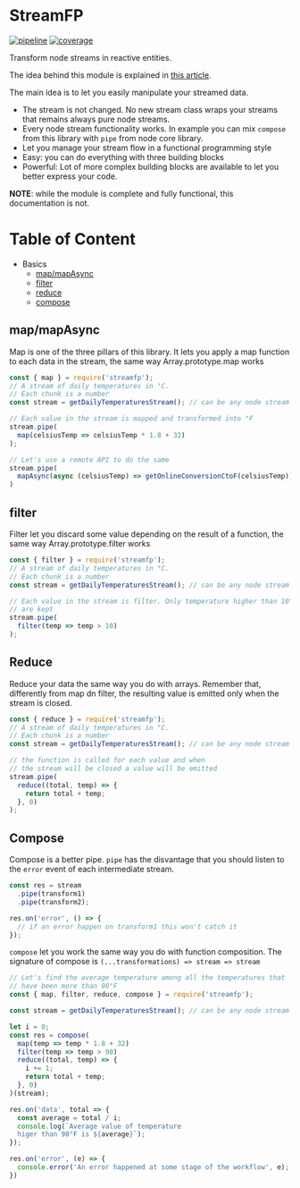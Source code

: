 # StreamFP

[![pipeline](https://gitlab.com/ramiel/streamfp/badges/master/pipeline.svg)](https://gitlab.com/ramiel/streamfp/pipelines)
[![coverage](https://gitlab.com/ramiel/streamfp/badges/master/coverage.svg)](https://gitlab.com/ramiel/streamfp/-/jobs)



Transform node streams in reactive entities.

The idea behind this module is explained in [this article](https://medium.com/hypersaid/the-hidden-power-of-node-js-stream-reactive-programming-4bc5c40ab601).

The main idea is to let you easily manipulate your streamed data.     

- The stream is not changed. No new stream class wraps your streams that remains always pure node streams.
- Every node stream functionality works. In example you can mix `compose` from this library with `pipe` from node core library.
- Let you manage your stream flow in a functional programming style
- Easy: you can do everything with three building blocks
- Powerful: Lot of more complex building blocks are available to let you better express your code.

**NOTE**: while the module is complete and fully functional, this documentation is not.

# Table of Content

- Basics
  - [map/mapAsync](#map-mapasync)
  - [filter](#filter)
  - [reduce](#reduce)
  - [compose](#compose)

## map/mapAsync

Map is one of the three pillars of this library.
It lets you apply a map function to each data in the stream,
the same way Array.prototype.map works

```js
const { map } = require('streamfp');
// A stream of daily temperatures in °C.
// Each chunk is a number
const stream = getDailyTemperaturesStream(); // can be any node stream

// Each value in the stream is mapped and transformed into °F
stream.pipe(
  map(celsiusTemp => celsiusTemp * 1.8 + 32)
);

// Let's use a remote API to do the same
stream.pipe(
  mapAsync(async (celsiusTemp) => getOnlineConversionCtoF(celsiusTemp))
)
```

## filter

Filter let you discard some value depending on the result of a function, the same way Array.prototype.filter works

```js
const { filter } = require('streamfp');
// A stream of daily temperatures in °C.
// Each chunk is a number
const stream = getDailyTemperaturesStream(); // can be any node stream

// Each value in the stream is filter. Only temperature higher than 10°
// are kept
stream.pipe(
  filter(temp => temp > 10)
);
```

## Reduce

Reduce your data the same way you do with arrays. Remember that, differently from map dn filter, the resulting value is emitted only when the stream is closed.

```js
const { reduce } = require('streamfp');
// A stream of daily temperatures in °C.
// Each chunk is a number
const stream = getDailyTemperaturesStream(); // can be any node stream

// the function is called for each value and when 
// the stream will be closed a value will be emitted
stream.pipe(
  reduce((total, temp) => {
    return total + temp;
  }, 0)
);
```

## Compose

Compose is a better pipe. `pipe` has the disvantage that you should listen to the `error` event of each intermediate stream.

```js
const res = stream
  .pipe(transform1)
  .pipe(transform2);

res.on('error', () => {
  // if an error happen on transform1 this won't catch it
});
```

`compose` let you work the same way you do with function composition.
The signature of compose is `(...transformations) => stream => stream`


```js
// Let's find the average temperature among all the temperatures that
// have been more than 90°F
const { map, filter, reduce, compose } = require('streamfp');

const stream = getDailyTemperaturesStream(); // can be any node stream

let i = 0;
const res = compose(
  map(temp => temp * 1.8 + 32)
  filter(temp => temp > 90)
  reduce((total, temp) => {
    i += 1;
    return total + temp;
  }, 0)
)(stream);

res.on('data', total => {
  const average = total / i;
  console.log(`Average value of temperature 
  higer than 90°F is ${average}`);
});

res.on('error', (e) => {
  console.error('An error happened at some stage of the workflow', e);
})
```
